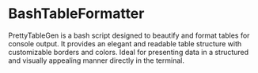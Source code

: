 # BashTableFormatter
PrettyTableGen is a bash script designed to beautify and format tables for console output. It provides an elegant and readable table structure with customizable borders and colors. Ideal for presenting data in a structured and visually appealing manner directly in the terminal.
